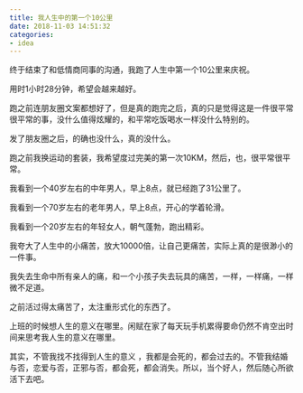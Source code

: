 ```yaml
---
title: 我人生中的第一个10公里
date: 2018-11-03 14:51:32
categories: 
- idea
---
```


终于结束了和低情商同事的沟通，我跑了人生中第一个10公里来庆祝。

用时1小时28分钟，希望会越来越好。

跑之前连朋友圈文案都想好了，但是真的跑完之后，真的只是觉得这是一件很平常很平常的事，没什么值得炫耀的，和平常吃饭喝水一样没什么特别的。

发了朋友圈之后，的确也没什么，真的没什么。

跑之前我换运动的套装，我希望度过完美的第一次10KM，然后，也，很平常很平常。


我看到一个40岁左右的中年男人，早上8点，就已经跑了31公里了。

我看到一个70岁左右的老年男人，早上8点，开心的学着轮滑。

我看到一个20岁左右的年轻女人，朝气蓬勃，跑出精彩。

我夸大了人生中的小痛苦，放大10000倍，让自己更痛苦，实际上真的是很渺小的一件事。

我失去生命中所有亲人的痛，和一个小孩子失去玩具的痛苦，一样，一样痛，一样微不足道。

之前活过得太痛苦了，太注重形式化的东西了。

上班的时候想人生的意义在哪里。闲赋在家了每天玩手机累得要命仍然不肯空出时间来思考我人生的意义在哪里。

其实，不管我找不找得到人生的意义 ，我都是会死的，都会过去的。不管我结婚与否，恋爱与否，正邪与否，都会死，都会消失。所以，当个好人，然后随心所欲活下去吧。